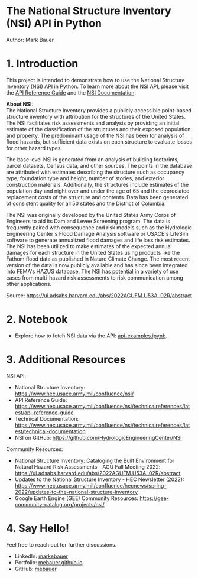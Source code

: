 # The National Structure Inventory (NSI) API in Python
Author: Mark Bauer

# 1. Introduction
This project is intended to demonstrate how to use the National Structure Inventory (NSI) API in Python. To learn more about the NSI API, please visit the [API Reference Guide](https://www.hec.usace.army.mil/confluence/nsi/technicalreferences/latest/api-reference-guide) and the [NSI Documentation](https://www.hec.usace.army.mil/confluence/nsi).

**About NSI:**    
The National Structure Inventory provides a publicly accessible point-based structure inventory with attribution for the structures of the United States. The NSI facilitates risk assessments and analysis by providing an initial estimate of the classification of the structures and their exposed population and property. The predominant usage of the NSI has been for analysis of flood hazards, but sufficient data exists on each structure to evaluate losses for other hazard types.

The base level NSI is generated from an analysis of building footprints, parcel datasets, Census data, and other sources. The points in the database are attributed with estimates describing the structure such as occupancy type, foundation type and height, number of stories, and exterior construction materials. Additionally, the structures include estimates of the population day and night over and under the age of 65 and the depreciated replacement costs of the structure and contents. Data has been generated of consistent quality for all 50 states and the District of Columbia.

The NSI was originally developed by the United States Army Corps of Engineers to aid its Dam and Levee Screening program. The data is frequently paired with consequence and risk models such as the Hydrologic Engineering Center's Flood Damage Analysis software or USACE's LifeSim software to generate annualized flood damages and life loss risk estimates. The NSI has been utilized to make estimates of the expected annual damages for each structure in the United States using products like the Fathom flood data as published in Nature Climate Change. The most recent version of the data is now publicly available and has since been integrated into FEMA's HAZUS database. The NSI has potential in a variety of use cases from multi-hazard risk assessments to risk communication among other applications.

Source: https://ui.adsabs.harvard.edu/abs/2022AGUFM.U53A..02R/abstract

# 2. Notebook
- Explore how to fetch NSI data via the API: [api-examples.ipynb](https://github.com/mebauer/national-structure-inventory-examples/blob/main/api-examples.ipynb).

# 3. Additional Resources
NSI API:  
- National Structure Inventory: https://www.hec.usace.army.mil/confluence/nsi/
- API Reference Guide: https://www.hec.usace.army.mil/confluence/nsi/technicalreferences/latest/api-reference-guide
- Technical Documentation: https://www.hec.usace.army.mil/confluence/nsi/technicalreferences/latest/technical-documentation
- NSI on GitHub: https://github.com/HydrologicEngineeringCenter/NSI

Community Resources:  
- National Structure Inventory: Cataloging the Built Environment for Natural Hazard Risk Assessments - AGU Fall Meeting 2022: https://ui.adsabs.harvard.edu/abs/2022AGUFM.U53A..02R/abstract
- Updates to the National Structure Inventory - HEC Newsletter (2022): https://www.hec.usace.army.mil/confluence/hecnews/spring-2022/updates-to-the-national-structure-inventory
- Google Earth Engine (GEE) Community Resources: https://gee-community-catalog.org/projects/nsi/

# 4. Say Hello!
Feel free to reach out for further discussions.
- LinkedIn: [markebauer](https://www.linkedin.com/in/markebauer/)  
- Portfolio: [mebauer.github.io](https://mebauer.github.io/)
- GitHub: [mebauer](https://github.com/mebauer) 

